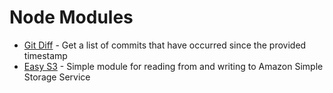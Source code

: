 # Node Modules

* [Git Diff](git-diff/README.md) - Get a list of commits that have occurred since the provided timestamp
* [Easy S3](ez-s3/README.md) - Simple module for reading from and writing to Amazon Simple Storage Service
